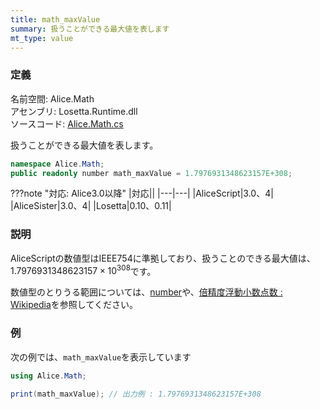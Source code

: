 ```yaml
---
title: math_maxValue
summary: 扱うことができる最大値を表します
mt_type: value
---
```


### 定義
名前空間: Alice.Math<br/>
アセンブリ: Losetta.Runtime.dll<br/>
ソースコード: [Alice.Math.cs](https://github.com/WSOFT-Project/Losetta/blob/master/Losetta.Runtime/Alice.Math.cs)

扱うことができる最大値を表します。

```cs title="AliceScript"
namespace Alice.Math;
public readonly number math_maxValue = 1.7976931348623157E+308;
```

???note "対応: Alice3.0以降"
    |対応||
    |---|---|
    |AliceScript|3.0、4|
    |AliceSister|3.0、4|
    |Losetta|0.10、0.11|

### 説明
AliceScriptの数値型はIEEE754に準拠しており、扱うことのできる最大値は、${1.7976931348623157 \times 10^{308} }$です。

数値型のとりうる範囲については、[number](../../number/index.md)や、[倍精度浮動小数点数 : Wikipedia](https://ja.wikipedia.org/wiki/%E5%80%8D%E7%B2%BE%E5%BA%A6%E6%B5%AE%E5%8B%95%E5%B0%8F%E6%95%B0%E7%82%B9%E6%95%B0)を参照してください。

### 例
次の例では、`math_maxValue`を表示しています

```cs title="AliceScript"
using Alice.Math;

print(math_maxValue); // 出力例 : 1.7976931348623157E+308
```